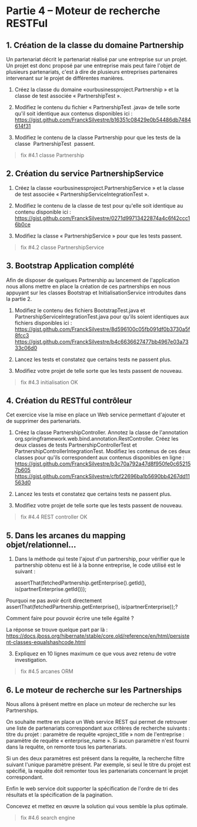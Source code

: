 # Partie 4 – Moteur de recherche RESTFul

## 1. Création de la classe du domaine Partnership

Un partenariat décrit le partenariat réalisé par une entreprise sur un projet. Un projet est donc proposé par une entreprise mais peut faire l'objet de plusieurs partenariats, c'est à dire de plusieurs entreprises partenaires intervenant sur le projet de différentes manières.

1. Créez la classe du domaine «ourbusinessproject.Partnership » et la classe de test associée « PartnershipTest ».

2. Modifiez le contenu du fichier « PartnershipTest .java»  de telle sorte qu'il soit identique aux contenus disponibles ici :
https://gist.github.com/FranckSilvestre/b16351c08429e0b54486db7484614f31 

3. Modifiez le contenu de la classe Partnership pour que les tests de la classe  PartnershipTest  passent.

> fix #4.1 classe Partnership

## 2. Création du service PartnershipService

1. Créez la classe «ourbusinessproject.PartnershipService » et la classe de test associée « PartnershipServiceIntegrationTest ».

2. Modifiez le contenu de la  classe de test pour qu'elle soit identique au contenu disponible ici :
https://gist.github.com/FranckSilvestre/0271d99713422874a4c6f42ccc16b0ce 

3. Modifiez la classe « PartnershipService » pour que les tests passent.

> fix #4.2 classe PartnershipService

## 3. Bootstrap Application complété

Afin de disposer de quelques Partnership  au lancement de l'application nous allons mettre en place la création de ces partnerships en nous appuyant sur les classes Bootstrap et InitialisationService introduites dans la partie 2.

1. Modifiez le contenu des fichiers BootstrapTest.java et PartnershipServiceIntegrationTest.java pour qu'ils soient identiques aux fichiers disponibles ici :
https://gist.github.com/FranckSilvestre/8d596100c05fb091df0b3730a5f8fcc3 
https://gist.github.com/FranckSilvestre/b4c6636627477bb4967e03a7333c06d0  

2. Lancez les tests et constatez que certains tests ne passent plus.

3. Modifiez votre projet de telle sorte que les tests passent de nouveau.

> fix #4.3 initialisation OK

## 4. Création du RESTful contrôleur

Cet exercice vise la mise en place un Web service permettant d'ajouter et de supprimer des partenariats.

1. Créez la classe PartnershipController. Annotez la classe de l'annotation
org.springframework.web.bind.annotation.RestController.
Créez les deux classes de tests PartnershipControllerTest et PartnershipControllerIntegrationTest. Modifiez les contenus de ces deux classes pour qu'ils correspondent aux contenus disponibles en ligne :
	https://gist.github.com/FranckSilvestre/b3c70a792a47d8f950fe0c652157b605 
	https://gist.github.com/FranckSilvestre/cfbf22696ba1b5690bb4267dd11563d0 

2. Lancez les tests et constatez que certains tests ne passent plus.

3. Modifiez votre projet de telle sorte que les tests passent de nouveau.

> fix #4.4 REST controller OK


## 5. Dans les arcanes du mapping objet/relationnel...

1. Dans la méthode qui teste l'ajout d'un partnership, pour vérifier que le partnership obtenu est lié à la bonne entreprise, le code utilisé est  le suivant :

    assertThat(fetchedPartnership.getEnterprise().getId(), is(partnerEnterprise.getId()));
	
Pourquoi ne pas avoir écrit directement 
	assertThat(fetchedPartnership.getEnterprise(), 			is(partnerEnterprise));?
	
Comment faire pour pouvoir écrire une telle égalité ? 
	
La réponse se trouve quelque part par là :
	https://docs.jboss.org/hibernate/stable/core.old/reference/en/html/persistent-classes-equalshashcode.html

3. Expliquez en 10 lignes maximum ce que vous avez retenu de votre investigation.

> fix #4.5 arcanes ORM

## 6. Le moteur de recherche sur les Partnerships 

Nous allons à présent mettre en place un moteur de recherche sur les Partnerships.

On souhaite mettre en place un Web service REST qui permet de retrouver une liste de partenariats correspondant aux critères de recherche suivants : 
titre du projet : paramètre de requête «project_title »
nom de l'entreprise : paramètre de requête « enterprise_name ».
Si aucun paramètre n'est fourni dans la requête, on remonte tous les partenariats.

Si un des deux paramètres est présent dans la requête, la recherche filtre suivant l'unique paramètre présent. Par exemple, si seul le titre du projet est spécifié, la requête doit remonter tous les partenariats concernant le projet correspondant.  

Enfin le web service doit supporter la spécification de l'ordre de tri des résultats et la spécification de la pagination.

Concevez et mettez en œuvre la solution qui vous semble la plus optimale.

> fix #4.6 search engine

